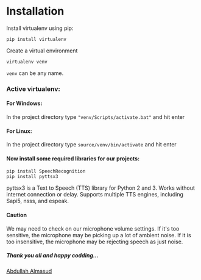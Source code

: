 # Installation
Install virtualenv using pip:
```
pip install virtualenv
```

Create a virtual environment
```
virtualenv venv
```
```venv``` can be any name.

### Active virtualenv:
#### For Windows:
In the project directory type ```"venv/Scripts/activate.bat"``` and hit enter
#### For Linux:
In the project directory type ```source/venv/bin/activate``` and hit enter

#### Now install some required libraries for our projects:
```
pip install SpeechRecognition
pip install pyttsx3
```
pyttsx3 is a Text to Speech (TTS) library for Python 2 and 3. Works without internet connection 
or delay. Supports multiple TTS engines, including Sapi5, nsss, and espeak.

#### Caution
We may need to check on our microphone volume settings. 
If it's too sensitive, the microphone may be picking up a lot of ambient noise. 
If it is too insensitive, the microphone may be rejecting speech as just noise.

##### Thank you all and happy codding... 
[Abdullah Almasud](https://facebook.com/almasud.arm)
